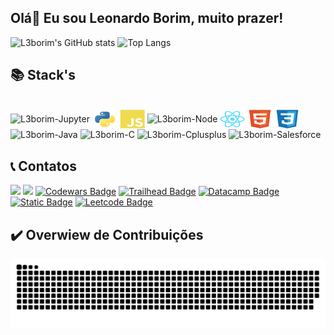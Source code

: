 ## Olá👋 Eu sou Leonardo Borim, muito prazer! 

![L3borim's GitHub stats](https://github-readme-stats.vercel.app/api?username=l3borim&show_icons=true&theme=highcontrast)
![Top Langs](https://github-readme-stats.vercel.app/api/top-langs/?username=l3borim&layout=compact&theme=highcontrast&langs_count=9)

## 📚 Stack's

<div style="display: inline_block"><br>
  <img align="center" alt="L3borim-Jupyter" height="30" width="40" src="https://cdn.jsdelivr.net/gh/devicons/devicon@latest/icons/jupyter/jupyter-original.svg" />
  <img align="center" alt="L3borim-Python" height="30" width="40" src="https://raw.githubusercontent.com/devicons/devicon/master/icons/python/python-original.svg">
  <img align="center" alt="L3borim-Js" height="30" width="40" src="https://raw.githubusercontent.com/devicons/devicon/master/icons/javascript/javascript-plain.svg">
  <img align="center" alt="L3borim-Node" height="30" width="40" src="https://cdn.jsdelivr.net/gh/devicons/devicon@latest/icons/nodejs/nodejs-plain-wordmark.svg" />
  <img align="center" alt="L3borim-React" height="30" width="40" src="https://raw.githubusercontent.com/devicons/devicon/master/icons/react/react-original.svg">
  <img align="center" alt="L3borim-HTML" height="30" width="40" src="https://raw.githubusercontent.com/devicons/devicon/master/icons/html5/html5-original.svg">
  <img align="center" alt="L3borim-CSS" height="30" width="40" src="https://raw.githubusercontent.com/devicons/devicon/master/icons/css3/css3-original.svg">
  <img align="center" alt="L3borim-Java" height="30" width="40" src="https://cdn.jsdelivr.net/gh/devicons/devicon@latest/icons/java/java-original.svg" />
  <img align="center" alt="L3borim-C" height="30" width="40" src="https://cdn.jsdelivr.net/gh/devicons/devicon@latest/icons/c/c-original.svg" />
  <img align="center" alt="L3borim-Cplusplus" height="30" width="40" src="https://cdn.jsdelivr.net/gh/devicons/devicon@latest/icons/cplusplus/cplusplus-original.svg" />
  <img align="center" alt="L3borim-Salesforce" height="30" width="40" src="https://cdn.jsdelivr.net/gh/devicons/devicon@latest/icons/salesforce/salesforce-original.svg" />         
</div>

## 📞 Contatos

<div>
  <a href = "mailto:leoborim002@gmail.com"><img src="https://img.shields.io/badge/-Gmail-%23333?style=for-the-badge&logo=gmail&logoColor=red" target="_blank"></a>
  <a href="https://www.linkedin.com/in/leonardoborim" target="_blank"><img src="https://img.shields.io/badge/-LinkedIn-%230077B5?style=for-the-badge&logo=linkedin&logoColor=white" target="_blank"></a>
  <a href="https://www.codewars.com/users/L3borim" target="_blank"><img alt="Codewars Badge" src="https://img.shields.io/badge/CodeWars-red?style=for-the-badge&logo=codewars"></a>
  <a href="https://www.salesforce.com/trailblazer/lborim002" target="_blank"><img alt="Trailhead Badge" src="https://img.shields.io/badge/Trailblazer-darkblue?style=for-the-badge&logo=salesforce"></a>
  <a href="https://www.datacamp.com/portfolio/leoborim002" target="_blank"><img alt="Datacamp Badge" src="https://img.shields.io/badge/datacamp-%231AED51?style=for-the-badge&logo=datacamp&logoColor=black"></a>
  <a href="https://orcid.org/0009-0001-5952-4103" target="_blank"><img alt="Static Badge" src="https://img.shields.io/badge/Orcid-white?style=for-the-badge&logo=orcid"></a>
  <a href="https://leetcode.com/u/L3borim/" target="_blank"><img alt="Leetcode Badge" src="https://img.shields.io/badge/LeetCode-black?style=for-the-badge&logo=leetcode"></a> 
</div>

## ✔️ Overwiew de Contribuições

<picture>
  <source media="(prefers-color-scheme: dark)" srcset="https://raw.githubusercontent.com/L3borim/L3borim/output/github-contribution-grid-snake-dark.svg">
  <source media="(prefers-color-scheme: light)" srcset="https://raw.githubusercontent.com/L3borim/L3borim/output/github-contribution-grid-snake.svg">
  <img alt="github contribution grid snake animation" src="https://raw.githubusercontent.com/L3borim/L3borim/output/github-contribution-grid-snake.svg">
</picture>
